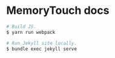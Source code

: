 # MemoryTouch docs

```sh
# Build JS.
$ yarn run webpack

# Run Jekyll site locally.
$ bundle exec jekyll serve
```

